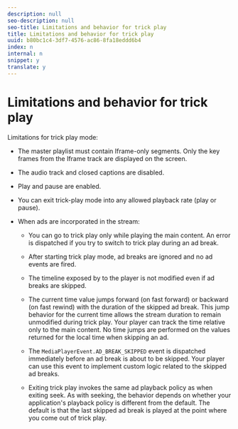 ```yaml
---
description: null
seo-description: null
seo-title: Limitations and behavior for trick play
title: Limitations and behavior for trick play
uuid: b80bc1c4-3df7-4576-ac86-8fa18eddd6b4
index: n
internal: n
snippet: y
translate: y
---
```


# Limitations and behavior for trick play


<a id="section_2BC43539C5C142E085D06A7E35C76726"></a>

Limitations for trick play mode: 
* The master playlist must contain Iframe-only segments. Only the key frames from the Iframe track are displayed on the screen.

* The audio track and closed captions are disabled.
* Play and pause are enabled.
* You can exit trick-play mode into any allowed playback rate (play or pause).
* When ads are incorporated in the stream: 
    * You can go to trick play only while playing the main content. An error is dispatched if you try to switch to trick play during an ad break.
    * After starting trick play mode, ad breaks are ignored and no ad events are fired.
    * The timeline exposed by  <!-- PH element: phrases/primetime-sdk-name --> to the player is not modified even if ad breaks are skipped.
    * The current time value jumps forward (on fast forward) or backward (on fast rewind) with the duration of the skipped ad break. This jump behavior for the current time allows the stream duration to remain unmodified during trick play. Your player can track the time relative only to the main content. No time jumps are performed on the values returned for the local time when skipping an ad.

    * The `MediaPlayerEvent.AD_BREAK_SKIPPED` event is dispatched immediately before an ad break is about to be skipped. Your player can use this event to implement custom logic related to the skipped ad breaks.

    * Exiting trick play invokes the same ad playback policy as when exiting seek. As with seeking, the behavior depends on whether your application's playback policy is different from the default. The default is that the last skipped ad break is played at the point where you come out of trick play.



